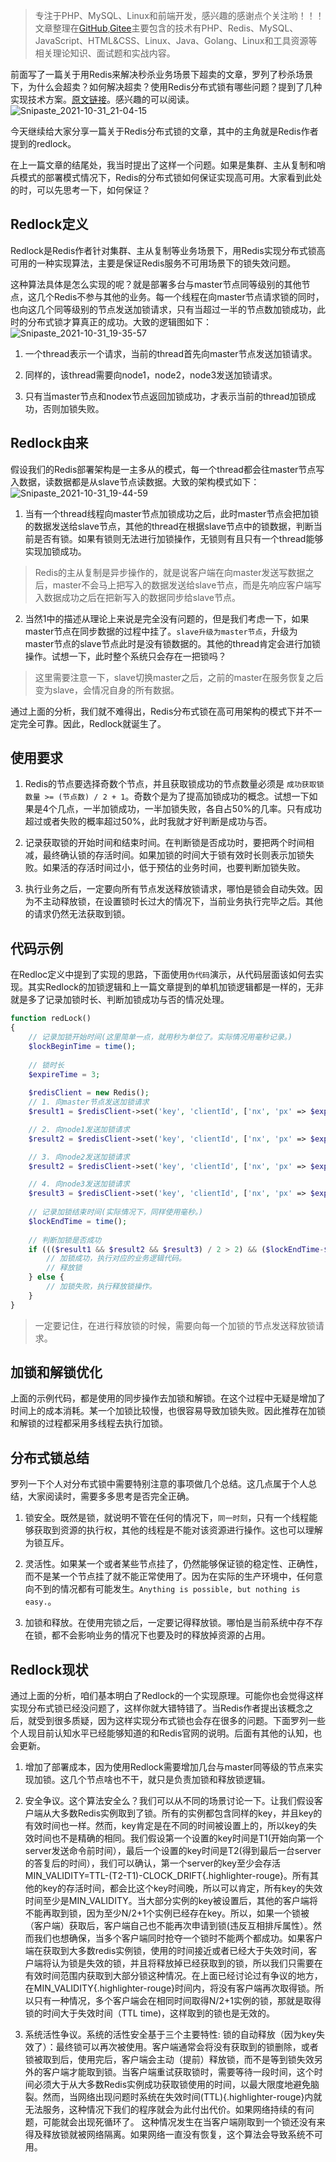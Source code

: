 > 专注于PHP、MySQL、Linux和前端开发，感兴趣的感谢点个关注哟！！！文章整理在[GitHub](https://github.com/bruceqiq/code_study),[Gitee](https://gitee.com/bruce_qiq/code_study)主要包含的技术有PHP、Redis、MySQL、JavaScript、HTML&CSS、Linux、Java、Golang、Linux和工具资源等相关理论知识、面试题和实战内容。

前面写了一篇关于用Redis来解决秒杀业务场景下超卖的文章，罗列了秒杀场景下，为什么会超卖？如何解决超卖？使用Redis分布式锁有哪些问题？提到了几种实现技术方案。[原文链接](https://mp.weixin.qq.com/s/pMdUsiEJ94aI2piuMDcjeA)。感兴趣的可以阅读。
![Snipaste_2021-10-31_21-04-15](https://gitee.com/bruce_qiq/picture/raw/master/2021-10-31/1635685542890-Snipaste_2021-10-31_21-04-15.png)

今天继续给大家分享一篇关于Redis分布式锁的文章，其中的主角就是Redis作者提到的redlock。

在上一篇文章的结尾处，我当时提出了这样一个问题。如果是集群、主从复制和哨兵模式的部署模式情况下，Redis的分布式锁如何保证实现高可用。大家看到此处的时，可以先思考一下，如何保证？

## Redlock定义

Redlock是Redis作者针对集群、主从复制等业务场景下，用Redis实现分布式锁高可用的一种实现算法，主要是保证Redis服务不可用场景下的锁失效问题。

这种算法具体是怎么实现的呢？就是部署多台与master节点同等级别的其他节点，这几个Redis不参与其他的业务。每一个线程在向master节点请求锁的同时，也向这几个同等级别的节点发送加锁请求，只有当超过一半的节点数加锁成功，此时的分布式锁才算真正的成功。大致的逻辑图如下：
![Snipaste_2021-10-31_19-35-57](https://gitee.com/bruce_qiq/picture/raw/master/2021-10-31/1635680168872-Snipaste_2021-10-31_19-35-57.png)
1. 一个thread表示一个请求，当前的thread首先向master节点发送加锁请求。

2. 同样的，该thread需要向node1，node2，node3发送加锁请求。

3. 只有当master节点和nodex节点返回加锁成功，才表示当前的thread加锁成功，否则加锁失败。

## Redlock由来

假设我们的Redis部署架构是一主多从的模式，每一个thread都会往master节点写入数据，读数据都是从slave节点读数据。大致的架构模式如下：
![Snipaste_2021-10-31_19-44-59](https://gitee.com/bruce_qiq/picture/raw/master/2021-10-31/1635680765809-Snipaste_2021-10-31_19-44-59.png)
1. 当有一个thread线程向master节点加锁成功之后，此时master节点会把加锁的数据发送给slave节点，其他的thread在根据slave节点中的锁数据，判断当前是否有锁。如果有锁则无法进行加锁操作，无锁则有且只有一个thread能够实现加锁成功。
> Redis的主从复制是异步操作的，就是说客户端在向master发送写数据之后，master不会马上把写入的数据发送给slave节点，而是先响应客户端写入数据成功之后在把新写入的数据同步给slave节点。

2. 当然1中的描述从理论上来说是完全没有问题的，但是我们考虑一下，如果master节点在同步数据的过程中挂了。`slave升级为master节点`，升级为master节点的slave节点此时是没有锁数据的。其他的thread肯定会进行加锁操作。试想一下，此时整个系统只会存在一把锁吗？
> 这里需要注意一下，slave切换master之后，之前的master在服务恢复之后变为slave，会情况自身的所有数据。

通过上面的分析，我们就不难得出，Redis分布式锁在高可用架构的模式下并不一定完全可靠。因此，Redlock就诞生了。

## 使用要求

1. Redis的节点要选择奇数个节点，并且获取锁成功的节点数量必须是 `成功获取锁数量 >= (节点数) / 2 + 1`。奇数个是为了提高加锁成功的概念。试想一下如果是4个几点，一半加锁成功，一半加锁失败，各自占50%的几率。只有成功超过或者失败的概率超过50%，此时我就才好判断是成功与否。

2. 记录获取锁的开始时间和结束时间。在判断锁是否成功时，要把两个时间相减，最终确认锁的存活时间。如果加锁的时间大于锁有效时长则表示加锁失败。如果活的存活时间过小，低于预估的业务时间，也要判断加锁失败。

3. 执行业务之后，一定要向所有节点发送释放锁请求，哪怕是锁会自动失效。因为不主动释放锁，在设置锁时长过大的情况下，当前业务执行完毕之后。其他的请求仍然无法获取到锁。

## 代码示例

在Redloc定义中提到了实现的思路，下面使用`伪代码`演示，从代码层面该如何去实现。其实Redlock的加锁逻辑和上一篇文章提到的单机加锁逻辑都是一样的，无非就是多了记录加锁时长、判断加锁成功与否的情况处理。
```php
function redLock() 
{
    // 记录加锁开始时间(这里简单一点，就用秒为单位了。实际情况用毫秒记录。)
    $lockBeginTime = time();
    
    // 锁时长
    $expireTime = 3;
    
    $redisClient = new Redis();
    // 1. 向master节点发送加锁请求
    $result1 = $redisClient->set('key', 'clientId', ['nx', 'px' => $expireTime * 1000]);

    // 2. 向node1发送加锁请求
    $result2 = $redisClient->set('key', 'clientId', ['nx', 'px' => $expireTime * 1000]);

    // 3. 向node2发送加锁请求
    $result2 = $redisClient->set('key', 'clientId', ['nx', 'px' => $expireTime * 1000]);

    // 4. 向node3发送加锁请求
    $result3 = $redisClient->set('key', 'clientId', ['nx', 'px' => $expireTime * 1000]);
    
    // 记录加锁结束时间(实际情况下，同样使用毫秒。)
    $lockEndTime = time();
    
    // 判断加锁是否成功
    if ((($result1 && $result2 && $result3) / 2 > 2) && ($lockEndTime-$lockBeginTime) < $expireTime) {
        // 加锁成功，执行对应的业务逻辑代码。
        // 释放锁
    } else {
        // 加锁失败，执行释放锁操作。
    }
}
```
> 一定要记住，在进行释放锁的时候，需要向每一个加锁的节点发送释放锁请求。

## 加锁和解锁优化

上面的示例代码，都是使用的同步操作去加锁和解锁。在这个过程中无疑是增加了时间上的成本消耗。某一个加锁比较慢，也很容易导致加锁失败。因此推荐在加锁和解锁的过程都采用多线程去执行加锁。

## 分布式锁总结

罗列一下个人对分布式锁中需要特别注意的事项做几个总结。这几点属于个人总结，大家阅读时，需要多多思考是否完全正确。

1. 锁安全。既然是锁，就说明不管在任何的情况下，`同一时刻`，只有一个线程能够获取到资源的执行权，其他的线程是不能对该资源进行操作。这也可以理解为锁互斥。

2. 灵活性。如果某一个或者某些节点挂了，仍然能够保证锁的稳定性、正确性，而不是某一个节点挂了就不能正常使用了。因为在实际的生产环境中，任何意向不到的情况都有可能发生。`Anything is possible, but nothing is easy.`。

3. 加锁和释放。在使用完锁之后，一定要记得释放锁。哪怕是当前系统中存不存在锁，都不会影响业务的情况下也要及时的释放掉资源的占用。

## Redlock现状

通过上面的分析，咱们基本明白了Redlock的一个实现原理。可能你也会觉得这样实现分布式锁已经没问题了，这样你就大错特错了。当Redis作者提出该概念之后，就受到很多质疑，因为这样实现分布式锁也会存在很多的问题。下面罗列一些个人现目前认知水平已经能够知道的和Redis官网的说明。后面有其他的认知，也会更新。
1. 增加了部署成本，因为使用Redlock需要增加几台与master同等级的节点来实现加锁。这几个节点啥也不干，就只是负责加锁和释放锁逻辑。

2. 安全争议。这个算法安全么？我们可以从不同的场景讨论一下。让我们假设客户端从大多数Redis实例取到了锁。所有的实例都包含同样的key，并且key的有效时间也一样。然而，key肯定是在不同的时间被设置上的，所以key的失效时间也不是精确的相同。我们假设第一个设置的key时间是T1(开始向第一个server发送命令前时间），最后一个设置的key时间是T2(得到最后一台server的答复后的时间），我们可以确认，第一个server的key至少会存活 MIN_VALIDITY=TTL-(T2-T1)-CLOCK_DRIFT{.highlighter-rouge}。所有其他的key的存活时间，都会比这个key时间晚，所以可以肯定，所有key的失效时间至少是MIN_VALIDITY。当大部分实例的key被设置后，其他的客户端将不能再取到锁，因为至少N/2+1个实例已经存在key。所以，如果一个锁被（客户端）获取后，客户端自己也不能再次申请到锁(违反互相排斥属性）。然而我们也想确保，当多个客户端同时抢夺一个锁时不能两个都成功。如果客户端在获取到大多数redis实例锁，使用的时间接近或者已经大于失效时间，客户端将认为锁是失效的锁，并且将释放掉已经获取到的锁，所以我们只需要在有效时间范围内获取到大部分锁这种情况。在上面已经讨论过有争议的地方，在MIN_VALIDITY{.highlighter-rouge}时间内，将没有客户端再次取得锁。所以只有一种情况，多个客户端会在相同时间取得N/2+1实例的锁，那就是取得锁的时间大于失效时间（TTL time)，这样取到的锁也是无效的。

3. 系统活性争议。系统的活性安全基于三个主要特性: 锁的自动释放（因为key失效了）：最终锁可以再次被使用。客户端通常会将没有获取到的锁删除，或者锁被取到后，使用完后，客户端会主动（提前）释放锁，而不是等到锁失效另外的客户端才能取到锁。当客户端重试获取锁时，需要等待一段时间，这个时间必须大于从大多数Redis实例成功获取锁使用的时间，以最大限度地避免脑裂。然而，当网络出现问题时系统在失效时间(TTL){.highlighter-rouge}内就无法服务，这种情况下我们的程序就会为此付出代价。如果网络持续的有问题，可能就会出现死循环了。 这种情况发生在当客户端刚取到一个锁还没有来得及释放锁就被网络隔离。如果网络一直没有恢复，这个算法会导致系统不可用。 



